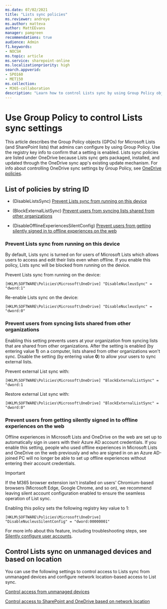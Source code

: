 ```yaml
---
ms.date: 07/02/2021
title: "Lists sync policies"
ms.reviewer: andreye
ms.author: matteva
author: MattEEvans
manager: pamgreen
recommendations: true
audience: Admin
f1.keywords:
- NOCSH
ms.topic: article
ms.service: sharepoint-online
ms.localizationpriority: high
search.appverid:
- SPO160
- MET150
ms.collection:  
- M365-collaboration
description: "Learn how to control Lists sync by using Group Policy objects (GPOs)."
---
```

# Use Group Policy to control Lists sync settings

This article describes the Group Policy objects (GPOs) for Microsoft Lists (and SharePoint lists) that admins can configure by using Group Policy. Use the registry key info to confirm that a setting is enabled. Lists sync policies are listed under OneDrive because Lists sync gets packaged, installed, and updated through the OneDrive sync app's existing update mechanism. For info about controlling OneDrive sync settings by Group Policy, see [OneDrive policies](/onedrive/use-group-policy).

## List of policies by string ID

- (DisableListsSync) [Prevent Lists sync from running on this device](lists-sync-policies.md#prevent-lists-sync-from-running-on-this-device)

- (BlockExternalListSync) [Prevent users from syncing lists shared from other organizations](lists-sync-policies.md#prevent-users-from-syncing-lists-shared-from-other-organizations)

- (DisableOfflineExperiencesSilentConfig) [Prevent users from getting silently signed in to offline experiences on the web](#prevent-users-from-getting-silently-signed-in-to-offline-experiences-on-the-web)

### Prevent Lists sync from running on this device

By default, Lists sync is turned on for users of Microsoft Lists which allows users to access and edit their lists even when offline. If you enable this policy, Lists sync will be blocked from running on the device.

Prevent Lists sync from running on the device:

`[HKLM\SOFTWARE\Policies\Microsoft\OneDrive] "DisableNucleusSync" = "dword:1"`

Re-enable Lists sync on the device:

`[HKLM\SOFTWARE\Policies\Microsoft\OneDrive] "DisableNucleusSync" = "dword:0"`

### Prevent users from syncing lists shared from other organizations

Enabling this setting prevents users at your organization from syncing lists that are shared from other organizations. After the setting is enabled (by entering value **1**) on a computer, lists shared from other organizations won't sync. Disable the setting (by entering value **0**) to allow your users to sync external lists.

Prevent external List sync with:

`[HKLM\SOFTWARE\Policies\Microsoft\OneDrive] "BlockExternalListSync" = "dword:1`

Restore external List sync with:

`[HKLM\SOFTWARE\Policies\Microsoft\OneDrive] "BlockExternalListSync" = "dword:0"`

### Prevent users from getting silently signed in to offline experiences on the web

Offline experiences in Microsoft Lists and OneDrive on the web are set up to automatically sign in users with their Azure AD account credentials. If you enable this setting, people who used offline experiences in Microsoft Lists and OneDrive on the web previously and who are signed in on an Azure AD-joined PC will no longer be able to set up offline experiences without entering their account credentials.  

> [!IMPORTANT]
> If the M365 browser extension isn't installed on users' Chromium-based browsers (Microsoft Edge, Google Chrome, and so on), we recommend leaving silent account configuration enabled to ensure the seamless operation of List sync.

Enabling this policy sets the following registry key value to 1:

`[HKLM\SOFTWARE\Policies\Microsoft\OneDrive] "DisableNucleusSilentConfig" = "dword:00000001"`

For more info about this feature, including troubleshooting steps, see [Silently configure user accounts](/onedrive/use-silent-account-configuration).

## Control Lists sync on unmanaged devices and based on location  

You can use the following settings to control access to Lists sync from unmanaged devices and configure network location-based access to List sync.

[Control access from unmanaged devices](control-access-from-unmanaged-devices.md)

[Control access to SharePoint and OneDrive based on network location](control-access-based-on-network-location.md)
